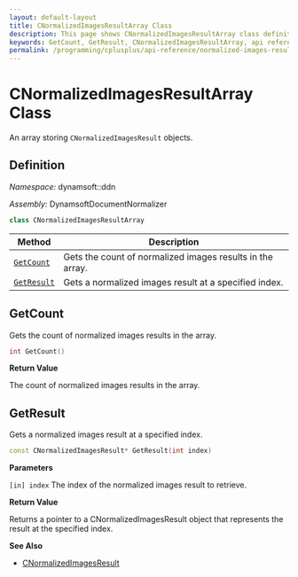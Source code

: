 ```yaml
---
layout: default-layout
title: CNormalizedImagesResultArray Class
description: This page shows CNormalizedImagesResultArray class definition of Dynamsoft Document Normalizer SDK C++ Edition.
keywords: GetCount, GetResult, CNormalizedImagesResultArray, api reference
permalink: /programming/cplusplus/api-reference/normalized-images-result-array.html
---
```


# CNormalizedImagesResultArray Class

An array storing `CNormalizedImagesResult` objects.

## Definition

*Namespace:* dynamsoft::ddn

*Assembly:* DynamsoftDocumentNormalizer

```cpp
class CNormalizedImagesResultArray
```

| Method | Description |
|--------|-------------|
| [`GetCount`](#getcount) | Gets the count of normalized images results in the array.|
| [`GetResult`](#getresult) | Gets a normalized images result at a specified index.|

## GetCount

Gets the count of normalized images results in the array.

```cpp
int GetCount() 
```

**Return Value**

The count of normalized images results in the array.

## GetResult

Gets a normalized images result at a specified index.

```cpp
const CNormalizedImagesResult* GetResult(int index) 
```

**Parameters**

`[in] index` The index of the normalized images result to retrieve.

**Return Value**

Returns a pointer to a CNormalizedImagesResult object that represents the result at the specified index.

**See Also**

* [CNormalizedImagesResult](normalized-images-result.md)
